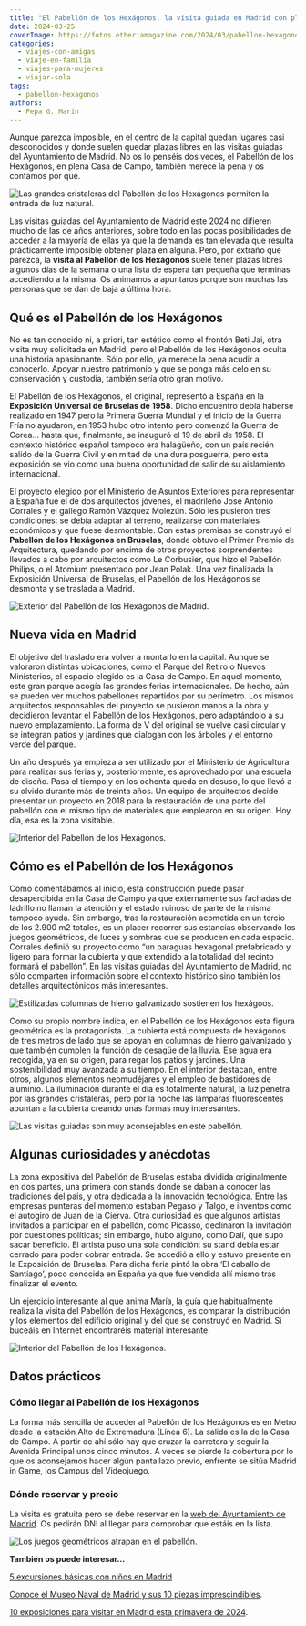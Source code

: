 ```yaml
---
title: "El Pabellón de los Hexágonos, la visita guiada en Madrid con plazas libres"
date: 2024-03-25
coverImage: https://fotos.etheriamagazine.com/2024/03/pabellon-hexagonos-madrid-portada.jpg
categories: 
  - viajes-con-amigas
  - viaje-en-familia
  - viajes-para-mujeres
  - viajar-sola
tags: 
  - pabellon-hexagonos
authors: 
  - Pepa G. Marín
---
```


Aunque parezca imposible, en el centro de la capital quedan lugares casi desconocidos y 
donde suelen quedar plazas libres en las visitas guiadas del Ayuntamiento de Madrid. No 
os lo penséis dos veces, el Pabellón de los Hexágonos, en plena Casa de Campo, también 
merece la pena y os contamos por qué. 

![Las grandes cristaleras del Pabellón de los Hexágonos permiten la entrada de luz natural.](https://fotos.etheriamagazine.com/2024/03/pabellon-hexagonos-madrid-portada-850x638.jpg "Las grandes cristaleras del Pabellón de los Hexágonos permiten la entrada de luz natural. © Pepa García")

Las visitas guiadas del Ayuntamiento de Madrid este 2024 no difieren mucho de las de 
años anteriores, sobre todo en las pocas posibilidades de acceder a la mayoría de ellas 
ya que la demanda es tan elevada que resulta prácticamente imposible obtener plaza en 
alguna. Pero, por extraño que parezca, la **visita al Pabellón de los Hexágonos** suele 
tener plazas libres algunos días de la semana o una lista de espera tan pequeña que 
terminas accediendo a la misma. Os animamos a apuntaros porque son muchas las personas 
que se dan de baja a última hora. 

## Qué es el Pabellón de los Hexágonos

No es tan conocido ni, a priori, tan estético como el frontón Beti Jai, otra visita muy 
solicitada en Madrid, pero el Pabellón de los Hexágonos oculta una historia apasionante. 
Sólo por ello, ya merece la pena acudir a conocerlo. Apoyar nuestro patrimonio y que se 
ponga más celo en su conservación y custodia, también sería otro gran motivo. 

El Pabellón de los Hexágonos, el original, representó a España en la **Exposición 
Universal de Bruselas de 1958**. Dicho encuentro debía haberse realizado en 1947 pero la 
Primera Guerra Mundial y el inicio de la Guerra Fría no ayudaron, en 1953 hubo otro 
intento pero comenzó la Guerra de Corea... hasta que, finalmente, se inauguró el 19 de 
abril de 1958. El contexto histórico español tampoco era halagüeño, con un país recién 
salido de la Guerra Civil y en mitad de una dura posguerra, pero esta exposición se vio 
como una buena oportunidad de salir de su aislamiento internacional. 

El proyecto elegido por el Ministerio de Asuntos Exteriores para representar a España 
fue el de dos arquitectos jóvenes, el madrileño José Antonio Corrales y el gallego Ramón 
Vázquez Molezún. Sólo les pusieron tres condiciones: se debía adaptar al terreno, 
realizarse con materiales económicos y que fuese desmontable. Con estas premisas se 
construyó el **Pabellón de los Hexágonos en Bruselas**, donde obtuvo el Primer Premio de 
Arquitectura, quedando por encima de otros proyectos sorprendentes llevados a cabo por 
arquitectos como Le Corbusier, que hizo el Pabellón Philips, o el Atomium presentado por 
Jean Polak. Una vez finalizada la Exposición Universal de Bruselas, el Pabellón de los 
Hexágonos se desmonta y se traslada a Madrid. 

![Exterior del Pabellón de los Hexágonos de Madrid.](https://fotos.etheriamagazine.com/2024/03/Pabellon-hexagonos-casa-campo-850x749.jpg "Exterior del Pabellón de los Hexágonos en la Casa de Campo de Madrid. © Pepa García")

## Nueva vida en Madrid

El objetivo del traslado era volver a montarlo en la capital. Aunque se valoraron 
distintas ubicaciones, como el Parque del Retiro o Nuevos Ministerios, el espacio 
elegido es la Casa de Campo. En aquel momento, este gran parque acogía las grandes 
ferias internacionales. De hecho, aún se pueden ver muchos pabellones repartidos por su 
perímetro. Los mismos arquitectos responsables del proyecto se pusieron manos a la obra 
y decidieron levantar el Pabellón de los Hexágonos, pero adaptándolo a su nuevo 
emplazamiento. La forma de V del original se vuelve casi circular y se integran patios y 
jardines que dialogan con los árboles y el entorno verde del parque. 

Un año después ya empieza a ser utilizado por el Ministerio de Agricultura para realizar 
sus ferias y, posteriormente, es aprovechado por una escuela de diseño. Pasa el tiempo y 
en los ochenta queda en desuso, lo que llevó a su olvido durante más de treinta años. Un 
equipo de arquitectos decide presentar un proyecto en 2018 para la restauración de una 
parte del pabellón con el mismo tipo de materiales que emplearon en su origen. Hoy día, 
esa es la zona visitable. 

![Interior del Pabellón de los Hexágonos.](https://fotos.etheriamagazine.com/2024/03/pabellon-hexagonos-madrid-1-850x638.jpg "Interior del Pabellón de los Hexágonos. © Pepa García")

## Cómo es el Pabellón de los Hexágonos

Como comentábamos al inicio, esta construcción puede pasar desapercibida en la Casa de 
Campo ya que externamente sus fachadas de ladrillo no llaman la atención y el estado 
ruinoso de parte de la misma tampoco ayuda. Sin embargo, tras la restauración acometida 
en un tercio de los 2.900 m2 totales, es un placer recorrer sus estancias observando los 
juegos geométricos, de luces y sombras que se producen en cada espacio. Corrales definió 
su proyecto como “un paraguas hexagonal prefabricado y ligero para formar la cubierta y 
que extendido a la totalidad del recinto formará el pabellón”. En las visitas guiadas 
del Ayuntamiento de Madrid, no sólo comparten información sobre el contexto histórico 
sino también los detalles arquitectónicos más interesantes. 

![Estilizadas columnas de hierro galvanizado sostienen los hexágoos.](https://fotos.etheriamagazine.com/2024/03/pabellon-hexagonos-madrid-10.jpg "Estilizadas columnas de hierro galvanizado sostienen los hexágoos. © Pepa García")

Como su propio nombre indica, en el Pabellón de los Hexágonos esta figura geométrica es 
la protagonista. La cubierta está compuesta de hexágonos de tres metros de lado que se 
apoyan en columnas de hierro galvanizado y que también cumplen la función de desagüe de 
la lluvia. Ese agua era recogida, ya en su origen, para regar los patios y jardines. Una 
sostenibilidad muy avanzada a su tiempo. En el interior destacan, entre otros, algunos 
elementos neomudéjares y el empleo de bastidores de aluminio. La iluminación durante el 
día es totalmente natural, la luz penetra por las grandes cristaleras, pero por la noche 
las lámparas fluorescentes apuntan a la cubierta creando unas formas muy interesantes. 

![Las visitas guiadas son muy aconsejables en este pabellón.](https://fotos.etheriamagazine.com/2024/03/pabellon-hexagonos-madrid-4-850x638.jpg "Desde las cristaleras se puede ver también la parte que queda por restaurar. © Pepa García")

## Algunas curiosidades y anécdotas

La zona expositiva del Pabellón de Bruselas estaba dividida originalmente en dos partes, 
una primera con stands donde se daban a conocer las tradiciones del país, y otra 
dedicada a la innovación tecnológica. Entre las empresas punteras del momento estaban 
Pegaso y Talgo, e inventos como el autogiro de Juan de la Cierva. Otra curiosidad es que 
algunos artistas invitados a participar en el pabellón, como Picasso, declinaron la 
invitación por cuestiones políticas; sin embargo, hubo alguno, como Dalí, que supo sacar 
beneficio. El artista puso una sola condición: su stand debía estar cerrado para poder 
cobrar entrada. Se accedió a ello y estuvo presente en la Exposición de Bruselas. Para 
dicha feria pintó la obra ‘El caballo de Santiago’, poco conocida en España ya que fue 
vendida allí mismo tras finalizar el evento. 

Un ejercicio interesante al que anima María, la guía que habitualmente realiza la visita 
del Pabellón de los Hexágonos, es comparar la distribución y los elementos del edificio 
original y del que se construyó en Madrid. Si buceáis en Internet encontraréis material 
interesante. 

![Interior del Pabellón de los Hexágonos.](https://fotos.etheriamagazine.com/2024/03/pabellon-hexagonos-madrid-2-850x638.jpg "Interior del Pabellón de los Hexágonos de Madrid. © Pepa García")

## Datos prácticos

### Cómo llegar al Pabellón de los Hexágonos

La forma más sencilla de acceder al Pabellón de los Hexágonos es en Metro desde la 
estación Alto de Extremadura (Línea 6). La salida es la de la Casa de Campo. A partir de 
ahí sólo hay que cruzar la carretera y seguir la Avenida Principal unos cinco minutos. A 
veces se pierde la cobertura por lo que os aconsejamos hacer algún pantallazo previo, 
enfrente se sitúa Madrid in Game, los Campus del Videojuego. 

### Dónde reservar y precio

La visita es gratuita pero se debe reservar en la [web del Ayuntamiento de 
Madrid](https://www.reservaspatrimonio.es/292-visita-guiada-el-pabellon-de-los-hexagonos). 
Os pedirán DNI al llegar para comprobar que estáis en la lista. 

![Los juegos geométricos atrapan en el pabellón.](https://fotos.etheriamagazine.com/2024/03/pabellon-hexagonos-madrid-7-850x638.jpg "Los juegos geométricos atrapan en el pabellón. © Pepa García")

**También os puede interesar...** 

[5 excursiones básicas con niños en 
Madrid](https://etheriamagazine.com/2023/03/24/excursiones-ninos-en-madrid/) 

[Conoce el Museo Naval de Madrid y sus 10 piezas 
imprescindibles](https://etheriamagazine.com/2021/04/30/que-ver-en-museo-naval-de-madrid/). 

[10 exposiciones para visitar en Madrid esta primavera de 
2024](https://etheriamagazine.com/2024/03/18/exposiciones-primavera-madrid-2024/).
